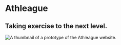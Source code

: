 # Athleague
## Taking exercise to the next level.

![A thumbnail of a prototype of the Athleague website.](assets/images/thumbnail.png)
